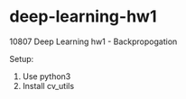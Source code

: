 # deep-learning-hw1
10807 Deep Learning hw1 - Backpropogation


Setup:

1. Use python3
2. Install cv_utils
